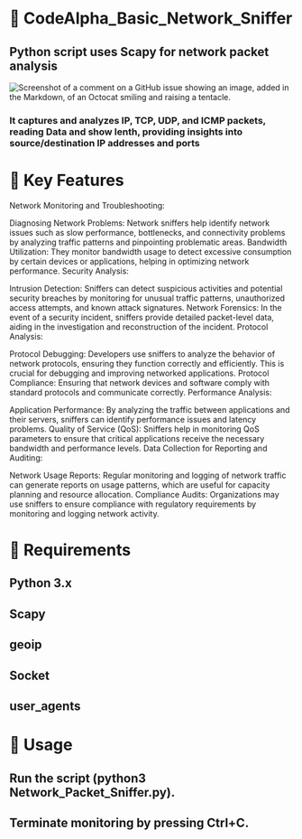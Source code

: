 # 🌟 CodeAlpha_Basic_Network_Sniffer
## Python script uses Scapy for network packet analysis

![Screenshot of a comment on a GitHub issue showing an image, added in the Markdown, of an Octocat smiling and raising a tentacle.](https://www.kali.org/tools/scapy/images/scapy-logo.svg)


### It captures and analyzes IP, TCP, UDP, and ICMP packets, reading Data and show lenth, providing insights into source/destination IP addresses and ports

# 🚀 Key Features
 
Network Monitoring and Troubleshooting:

Diagnosing Network Problems: Network sniffers help identify network issues such as slow performance, bottlenecks, and connectivity problems by analyzing traffic patterns and pinpointing problematic areas.
Bandwidth Utilization: They monitor bandwidth usage to detect excessive consumption by certain devices or applications, helping in optimizing network performance.
Security Analysis:

Intrusion Detection: Sniffers can detect suspicious activities and potential security breaches by monitoring for unusual traffic patterns, unauthorized access attempts, and known attack signatures.
Network Forensics: In the event of a security incident, sniffers provide detailed packet-level data, aiding in the investigation and reconstruction of the incident.
Protocol Analysis:

Protocol Debugging: Developers use sniffers to analyze the behavior of network protocols, ensuring they function correctly and efficiently. This is crucial for debugging and improving networked applications.
Protocol Compliance: Ensuring that network devices and software comply with standard protocols and communicate correctly.
Performance Analysis:

Application Performance: By analyzing the traffic between applications and their servers, sniffers can identify performance issues and latency problems.
Quality of Service (QoS): Sniffers help in monitoring QoS parameters to ensure that critical applications receive the necessary bandwidth and performance levels.
Data Collection for Reporting and Auditing:

Network Usage Reports: Regular monitoring and logging of network traffic can generate reports on usage patterns, which are useful for capacity planning and resource allocation.
Compliance Audits: Organizations may use sniffers to ensure compliance with regulatory requirements by monitoring and logging network activity.


# 🔧 Requirements
## Python 3.x
## Scapy
## geoip
## Socket
## user_agents

# 📖 Usage
## Run the script (python3 Network_Packet_Sniffer.py).

## Terminate monitoring by pressing Ctrl+C.

